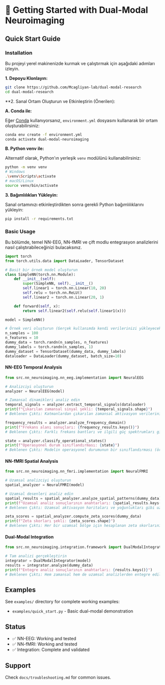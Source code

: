 # 🚀 Getting Started with Dual-Modal Neuroimaging

## Quick Start Guide

### Installation

Bu projeyi yerel makinenizde kurmak ve çalıştırmak için aşağıdaki adımları izleyin.

**1. Depoyu Klonlayın:**

```bash
git clone https://github.com/Mcagliyan-lab/dual-modal-research
cd dual-modal-research
```

**2. Sanal Ortam Oluşturun ve Etkinleştirin (Önerilen):

**A. Conda ile:**

Eğer [Conda](https://docs.conda.io/en/latest/miniconda.html) kullanıyorsanız, `environment.yml` dosyasını kullanarak bir ortam oluşturabilirsiniz:

```bash
conda env create -f environment.yml
conda activate dual-modal-neuroimaging
```

**B. Python venv ile:**

Alternatif olarak, Python'ın yerleşik `venv` modülünü kullanabilirsiniz:

```bash
python -m venv venv
# Windows
.\venv\Scripts\activate
# macOS/Linux
source venv/bin/activate
```

**3. Bağımlılıkları Yükleyin:**

Sanal ortamınızı etkinleştirdikten sonra gerekli Python bağımlılıklarını yükleyin:

```bash
pip install -r requirements.txt
```

### Basic Usage

Bu bölümde, temel NN-EEG, NN-fMRI ve çift modlu entegrasyon analizlerini nasıl çalıştırabileceğinizi bulacaksınız.

```python
import torch
from torch.utils.data import DataLoader, TensorDataset

# Basit bir örnek model oluşturun
class SimpleNN(torch.nn.Module):
    def __init__(self):
        super(SimpleNN, self).__init__()
        self.linear1 = torch.nn.Linear(10, 20)
        self.relu = torch.nn.ReLU()
        self.linear2 = torch.nn.Linear(20, 1)

    def forward(self, x):
        return self.linear2(self.relu(self.linear1(x)))

model = SimpleNN()

# Örnek veri oluşturun (Gerçek kullanımda kendi verilerinizi yükleyeceksiniz)
n_samples = 100
n_features = 10
dummy_data = torch.randn(n_samples, n_features)
dummy_labels = torch.randn(n_samples, 1)
dummy_dataset = TensorDataset(dummy_data, dummy_labels)
dataloader = DataLoader(dummy_dataset, batch_size=10)
```

#### NN-EEG Temporal Analysis
```python
from src.nn_neuroimaging.nn_eeg.implementation import NeuralEEG

# Analizciyi oluşturun
analyzer = NeuralEEG(model)

# Zamansal dinamikleri analiz edin
temporal_signals = analyzer.extract_temporal_signals(dataloader)
print(f"Çıkarılan zamansal sinyal şekli: {temporal_signals.shape}")
# Beklenen Çıktı: Katmanlardan çıkarılan zamansal aktivasyon verilerini içeren bir tensör.

frequency_results = analyzer.analyze_frequency_domain()
print(f"Frekans alanı sonuçları: {frequency_results.keys()}")
# Beklenen Çıktı: Farklı frekans bantları ve ilgili güç spektrumları gibi frekans analiz sonuçlarını içeren bir sözlük.

state = analyzer.classify_operational_states()
print(f"Operasyonel durum sınıflandırması: {state}")
# Beklenen Çıktı: Modelin operasyonel durumunun bir sınıflandırması (örn. 'stabil', 'dalgalı').
```

#### NN-fMRI Spatial Analysis
```python
from src.nn_neuroimaging.nn_fmri.implementation import NeuralFMRI

# Uzamsal analizciyi oluşturun
spatial_analyzer = NeuralFMRI(model)

# Uzamsal desenleri analiz edin
spatial_results = spatial_analyzer.analyze_spatial_patterns(dummy_data)
print(f"Uzamsal analiz sonuçlarının anahtarları: {spatial_results.keys()}")
# Beklenen Çıktı: Uzamsal aktivasyon haritaları ve yoğunlukları gibi uzamsal analiz sonuçlarını içeren bir sözlük.

zeta_scores = spatial_analyzer.compute_zeta_scores(dummy_data)
print(f"Zeta skorları şekli: {zeta_scores.shape}")
# Beklenen Çıktı: Her bir uzamsal bölge için hesaplanan zeta skorlarını içeren bir tensör.
```

#### Dual-Modal Integration
```python
from src.nn_neuroimaging.integration.framework import DualModalIntegrator

# Tam analizi gerçekleştirin
integrator = DualModalIntegrator(model)
results = integrator.analyze(dummy_data)
print(f"Entegre analiz sonuçlarının anahtarları: {results.keys()}")
# Beklenen Çıktı: Hem zamansal hem de uzamsal analizlerden entegre edilmiş sonuçları içeren bir sözlük.
```

## Examples

See `examples/` directory for complete working examples:
- `examples/quick_start.py` - Basic dual-modal demonstration

## Status

- ✅ NN-EEG: Working and tested
- ✅ NN-fMRI: Working and tested  
- ✅ Integration: Complete and validated

## Support

Check `docs/troubleshooting.md` for common issues.
